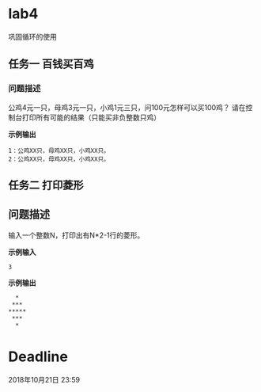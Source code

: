 # lab4
巩固循环的使用


## 任务一 百钱买百鸡
### 问题描述
公鸡4元一只，母鸡3元一只，小鸡1元三只，问100元怎样可以买100鸡？
请在控制台打印所有可能的结果（只能买非负整数只鸡）


**示例输出**
```
1：公鸡XX只，母鸡XX只，小鸡XX只。
2：公鸡XX只，母鸡XX只，小鸡XX只。
```

## 任务二 打印菱形

## 问题描述
输入一个整数N，打印出有N*2-1行的菱形。

**示例输入**
```
3
```

**示例输出**
```
  *
 ***
*****
 ***
  *
```

# Deadline

2018年10月21日 23:59

